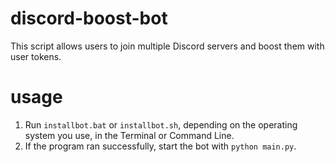 # discord-boost-bot

This script allows users to join multiple Discord servers and boost them with user tokens.

# usage

1. Run `installbot.bat` or `installbot.sh`, depending on the operating system you use, in the Terminal or Command Line.
2. If the program ran successfully, start the bot with `python main.py`.
